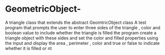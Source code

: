 # GeometricObject-
A triangle class that extends the abstract GeomtricObject class 
A test program that prompts the user to enter three sides of the triangle , color and boolean value to include whether the triangle is filled 
the program create a triangle object with these sides and set the color and filled properties using the input 
and display the area , perimeter , color and true or false to indicate whether it is filled or nt 
